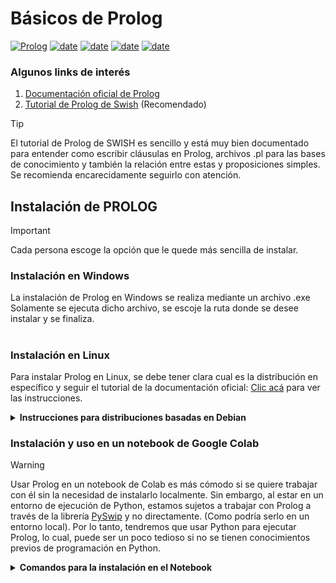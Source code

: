 # Básicos de Prolog
[![Prolog](https://img.shields.io/badge/Lenguajes-Prolog-red)](https://www.swi-prolog.org/)
[![date](https://img.shields.io/badge/Semestre-2025-blue)]()
[![date](https://img.shields.io/badge/Universidad-UdeA-green)]()
[![date](https://img.shields.io/badge/Carrera-Ingenier%C3%ADa%20de%20sistemas-gray)]()
[![date](https://img.shields.io/badge/Asignatura-Matem%C3%A1ticas%20discretas%20I-purple)]()

### Algunos links de interés
1. [Documentación oficial de Prolog](https://www.swi-prolog.org/)
2. [Tutorial de Prolog de Swish](https://swish.swi-prolog.org/p/Tutorial%20de%20prolog.swinb) (Recomendado)

> [!TIP]
> El tutorial de Prolog de SWISH es sencillo y está muy bien documentado para entender como escribir cláusulas en Prolog, archivos .pl para las bases de conocimiento y también la relación entre estas y proposiciones simples. Se recomienda encarecidamente seguirlo con atención. 

## Instalación de PROLOG

> [!IMPORTANT]
> Cada persona escoge la opción que le quede más sencilla de instalar. 

### Instalación en Windows
La instalación de Prolog en Windows se realiza mediante un archivo .exe
Solamente se ejecuta dicho archivo, se escoje la ruta donde se desee instalar y se finaliza. 

# 
#

### Instalación en Linux
Para instalar Prolog en Linux, se debe tener clara cual es la distribución en específico y seguir el tutorial de la documentación oficial: [Clic acá](https://www.swi-prolog.org/build/unix.html) para ver las instrucciones.

<details><summary><b>Instrucciones para distribuciones basadas en Debian</b></summary>

1. Actualiza la información de los paquetes e instala las actualizaciones disponibles. 
    ```sh
    sudo apt update && sudo apt upgrade -y
    ```

2. Instala el paquete 'swi-prolog' desde los repositorios oficiales.
    ```sh
    sudo apt install swi-prolog -y
    ```

3. `(OPCIONAL)` Verifica la instalación de Prolog.
    ```sh
    dpkg -l | grep swi-prolog
    swipl --version
    ```

4. Abre Prolog desde la terminal.
    ```sh
    swipl
    ```

5. Si deseas salir del programa y quedar nuevamente en la terminal puedes apretar la combinación de teclas `Ctrl + c` y luego presiona la tecla `e`.

</details>

### Instalación y uso en un notebook de Google Colab
> [!WARNING]
> Usar Prolog en un notebook de Colab es más cómodo si se quiere trabajar con él sin la necesidad de instalarlo localmente. Sin embargo, al estar en un entorno de ejecución de Python, estamos sujetos a trabajar con Prolog a través de la librería [PySwip](https://pyswip.readthedocs.io/en/latest/get_started.html) y no directamente. (Como podría serlo en un entorno local). Por lo tanto, tendremos que usar Python para ejecutar Prolog, lo cual, puede ser un poco tedioso si no se tienen conocimientos previos de programación en Python. 

<details><summary><b>Comandos para la instalación en el Notebook</b></summary>

1. Instale SWI-PROLOG en el entorno virtual.
    ```sh
    !apt-get install swi-prolog -y
    ```

2. Instale con pip la librería PySwip en el entorno virtual.
    ```sh
    !pip install -U pyswip
    ```

3. Importe el módulo necesario de la librería PySwip para usar Prolog en el Notebook
    ```sh
    from pyswip import Prolog
    ```
</details>
